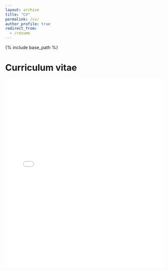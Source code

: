 ```yaml
---
layout: archive
title: "CV"
permalink: /cv/
author_profile: true
redirect_from:
  - /resume
---
```


{% include base_path %}

Curriculum vitae
======
<!-- Embed PDF using Google Docs Viewer or the HTML embed tag -->
<embed src="{{ rubypan.github.io }}//cv.pdf" type="application/pdf" width="100%" height="600px" />
